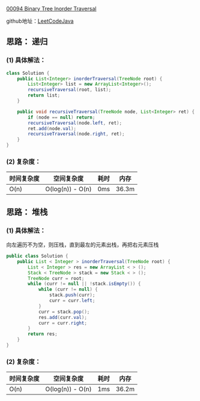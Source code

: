[00094 Binary Tree Inorder Traversal](https://leetcode.com/problems/binary-tree-inorder-traversal/)

github地址：[LeetCodeJava](https://github.com/binggouxsm/LeetCodeJava)

## 思路： 递归

### (1) 具体解法：

```java
class Solution {
    public List<Integer> inorderTraversal(TreeNode root) {
        List<Integer> list = new ArrayList<Integer>();
        recursiveTraversal(root, list);
        return list;
    }

    public void recursiveTraversal(TreeNode node, List<Integer> ret) {
        if (node == null) return;
        recursiveTraversal(node.left, ret);
        ret.add(node.val);
        recursiveTraversal(node.right, ret);
    }
}
```

### (2) 复杂度：

时间复杂度| 空间复杂度 | 耗时 | 内存
--- | --- | --- | ---
O(n) | O(log(n)) - O(n) | 0ms | 36.3m


## 思路： 堆栈

### (1) 具体解法：

向左遍历不为空，则压栈，直到最左的元素出栈，再把右元素压栈

```java
public class Solution {
    public List < Integer > inorderTraversal(TreeNode root) {
        List < Integer > res = new ArrayList < > ();
        Stack < TreeNode > stack = new Stack < > ();
        TreeNode curr = root;
        while (curr != null || !stack.isEmpty()) {
            while (curr != null) {
                stack.push(curr);
                curr = curr.left;
            }
            curr = stack.pop();
            res.add(curr.val);
            curr = curr.right;
        }
        return res;
    }
}
```

### (2) 复杂度：

时间复杂度| 空间复杂度 | 耗时 | 内存
--- | --- | --- | ---
O(n) | O(log(n)) - O(n) | 1ms | 36.2m


